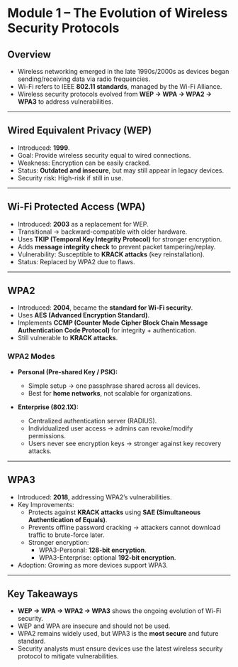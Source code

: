 # Module 1 – The Evolution of Wireless Security Protocols

## Overview
- Wireless networking emerged in the late 1990s/2000s as devices began sending/receiving data via radio frequencies.  
- Wi-Fi refers to IEEE **802.11 standards**, managed by the Wi-Fi Alliance.  
- Wireless security protocols evolved from **WEP → WPA → WPA2 → WPA3** to address vulnerabilities.  

---

## Wired Equivalent Privacy (WEP)
- Introduced: **1999**.  
- Goal: Provide wireless security equal to wired connections.  
- Weakness: Encryption can be easily cracked.  
- Status: **Outdated and insecure**, but may still appear in legacy devices.  
- Security risk: High-risk if still in use.  

---

## Wi-Fi Protected Access (WPA)
- Introduced: **2003** as a replacement for WEP.  
- Transitional → backward-compatible with older hardware.  
- Uses **TKIP (Temporal Key Integrity Protocol)** for stronger encryption.  
- Adds **message integrity check** to prevent packet tampering/replay.  
- Vulnerability: Susceptible to **KRACK attacks** (key reinstallation).  
- Status: Replaced by WPA2 due to flaws.  

---

## WPA2
- Introduced: **2004**, became the **standard for Wi-Fi security**.  
- Uses **AES (Advanced Encryption Standard)**.  
- Implements **CCMP (Counter Mode Cipher Block Chain Message Authentication Code Protocol)** for integrity + authentication.  
- Still vulnerable to **KRACK attacks**.  

### WPA2 Modes
- **Personal (Pre-shared Key / PSK):**  
  - Simple setup → one passphrase shared across all devices.  
  - Best for **home networks**, not scalable for organizations.  

- **Enterprise (802.1X):**  
  - Centralized authentication server (RADIUS).  
  - Individualized user access → admins can revoke/modify permissions.  
  - Users never see encryption keys → stronger against key recovery attacks.  

---

## WPA3
- Introduced: **2018**, addressing WPA2’s vulnerabilities.  
- Key Improvements:  
  - Protects against **KRACK attacks** using **SAE (Simultaneous Authentication of Equals)**.  
  - Prevents offline password cracking → attackers cannot download traffic to brute-force later.  
  - Stronger encryption:  
    - WPA3-Personal: **128-bit encryption**.  
    - WPA3-Enterprise: optional **192-bit encryption**.  
- Adoption: Growing as more devices support WPA3.  

---

## Key Takeaways
- **WEP → WPA → WPA2 → WPA3** shows the ongoing evolution of Wi-Fi security.  
- WEP and WPA are insecure and should not be used.  
- WPA2 remains widely used, but WPA3 is the **most secure** and future standard.  
- Security analysts must ensure devices use the latest wireless security protocol to mitigate vulnerabilities.  
